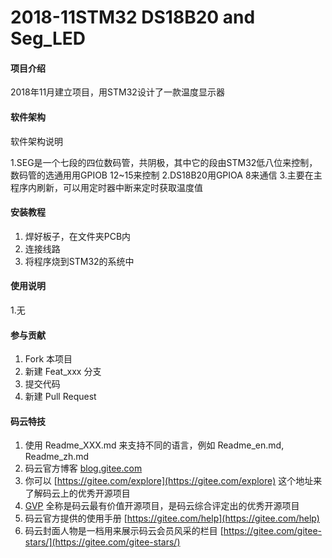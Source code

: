 ﻿# 2018-11STM32 DS18B20 and Seg_LED

#### 项目介绍
2018年11月建立项目，用STM32设计了一款温度显示器

#### 软件架构
软件架构说明

1.SEG是一个七段的四位数码管，共阴极，其中它的段由STM32低八位来控制，数码管的选通用用GPIOB 12~15来控制
2.DS18B20用GPIOA 8来通信
3.主要在主程序内刷新，可以用定时器中断来定时获取温度值

#### 安装教程

1. 焊好板子，在文件夹PCB内
2. 连接线路
3. 将程序烧到STM32的系统中

#### 使用说明

1.无

#### 参与贡献

1. Fork 本项目
2. 新建 Feat_xxx 分支
3. 提交代码
4. 新建 Pull Request


#### 码云特技

1. 使用 Readme\_XXX.md 来支持不同的语言，例如 Readme\_en.md, Readme\_zh.md
2. 码云官方博客 [blog.gitee.com](https://blog.gitee.com)
3. 你可以 [https://gitee.com/explore](https://gitee.com/explore) 这个地址来了解码云上的优秀开源项目
4. [GVP](https://gitee.com/gvp) 全称是码云最有价值开源项目，是码云综合评定出的优秀开源项目
5. 码云官方提供的使用手册 [https://gitee.com/help](https://gitee.com/help)
6. 码云封面人物是一档用来展示码云会员风采的栏目 [https://gitee.com/gitee-stars/](https://gitee.com/gitee-stars/)